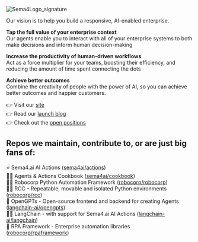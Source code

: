 ![Sema4Logo_signature](https://github.com/Sema4AI/sema4ai/assets/40179958/041697c6-ccb9-438a-8834-2dc71c5ed687)

Our vision is to help you build a responsive, AI-enabled enterprise.

**Tap the full value of your enterprise context**</br>
Our agents enable you to interact with all of your enterprise systems to both make decisions and inform human decision-making

**Increase the productivity of human-driven workflows**</br>
Act as a force multiplier for your teams, boosting their efficiency, and reducing the amount of time spent connecting the dots

**Achieve better outcomes**</br>
Combine the creativity of people with the power of AI, so you can achieve better outcomes and happier customers.

👉 Visit our [site](https://sema4.ai)</br>
👉 Read our [launch blog](https://www.linkedin.com/pulse/sema4ai-raises-305-million-bring-open-source-powered-ai-mission-critical-i8wsc)</br>
👉 Check out the [open positions](https://sema4.teamtailor.com/)

## Repos we maintain, contribute to, or are just big fans of:

⭐️ Sema4.ai AI Actions ([sema4ai/actions](https://github.com/sema4ai/actions))</br>
🧑‍🍳 Agents & Actions Cookbook ([sema4ai/cookbook](https://github.com/sema4ai/cookbook))</br>
👩‍💻 Robocorp Python Automation Framework ([robocorp/robocorp](https://github.com/robocorp/robocorp))</br>
👨‍💻 RCC - Repeatable, movable and isolated Python environments ([robocorp/rcc](https://github.com/robocorp/rcc))</br>
💼 OpenGPTs - Open-source frontend and backend for creating Agents ([langchain-ai/opengpts](https://github.com/langchain-ai/opengpts))</br>
🧑‍💻 LangChain - with support for Sema4.ai AI Actions ([langchain-ai/langchain](https://github.com/langchain-ai/langchain))</br>
🤖 RPA Framework - Enterprise automation libraries ([robocorp/rpaframework](https://github.com/robocorp/rpaframework))
